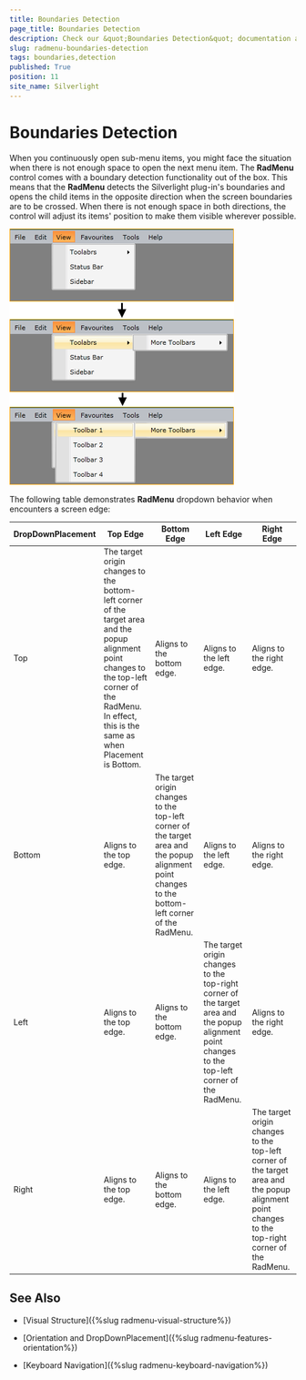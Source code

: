 ```yaml
---
title: Boundaries Detection
page_title: Boundaries Detection
description: Check our &quot;Boundaries Detection&quot; documentation article for the RadMenu {{ site.framework_name }} control.
slug: radmenu-boundaries-detection
tags: boundaries,detection
published: True
position: 11
site_name: Silverlight
---
```


# Boundaries Detection

When you continuously open sub-menu items, you might face the situation when there is not enough space to open the next menu item. The __RadMenu__ control comes with a boundary detection functionality out of the box. This means that the __RadMenu__ detects the Silverlight plug-in's boundaries and opens the child items in the opposite direction when the screen boundaries are to be crossed. When there is not enough space in both directions, the control will adjust its items' position to make them visible wherever possible.        

![WPF RadMenu Boundaries Detection](images/RadMenu_Boundaries_Detection_01.png)

The following table demonstrates __RadMenu__ dropdown behavior when encounters a screen edge:

DropDownPlacement	|	Top Edge	|	Bottom Edge	|	Left Edge	|	Right Edge
---	|	---	|	---	|	---	|	---
Top	|	The target origin changes to the bottom-left corner of the target area and the popup alignment point changes to the top-left corner of the RadMenu. In effect, this is the same as when Placement is Bottom.	|	Aligns to the bottom edge.	|	Aligns to the left edge.	|	Aligns to the right edge.
Bottom	|	Aligns to the top edge.	|	The target origin changes to the top-left corner of the target area and the popup alignment point changes to the bottom-left corner of the RadMenu.	|	Aligns to the left edge.	|	Aligns to the right edge.
Left	|	Aligns to the top edge.	|	Aligns to the bottom edge.	|	The target origin changes to the top-right corner of the target area and the popup alignment point changes to the top-left corner of the RadMenu.	|	Aligns to the right edge.
Right	|	Aligns to the top edge.	|	Aligns to the bottom edge.	|	Aligns to the left edge.	|	The target origin changes to the top-left corner of the target area and the popup alignment point changes to the top-right corner of the RadMenu.

## See Also

 * [Visual Structure]({%slug radmenu-visual-structure%})

 * [Orientation and DropDownPlacement]({%slug radmenu-features-orientation%})

 * [Keyboard Navigation]({%slug radmenu-keyboard-navigation%})

